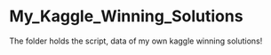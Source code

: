 # My_Kaggle_Winning_Solutions
The folder holds the script, data of my own kaggle winning solutions!
